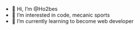 - 👋 Hi, I’m @Ho2bes
- 👀 I’m interested in code, mecanic sports
- 🌱 I’m currently learning to become web developer 

<!---
Ho2bes/Ho2bes is a ✨ special ✨ repository because its `README.md` (this file) appears on your GitHub profile.
You can click the Preview link to take a look at your changes.
--->
